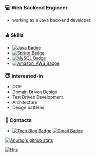 ### 💻 Web Backend Engineer
- working as a Java back-end developer.

### ⛳️ Skills
- [![Java Badge](https://img.shields.io/badge/Java-007396?logo=Java&logoColor=white)]()
- [![Spring Badge](https://img.shields.io/badge/Spring-6DB33F?logo=Spring&logoColor=white)]()
- [![MySQL Badge](https://img.shields.io/badge/MySQL-4479A1?logo=MySQL&logoColor=white)]()
- [![Amazon_AWS Badge](https://img.shields.io/badge/Amazon+AWS-232F3E?logo=Amazon+AWS&logoColor=white)]()

### 😇 Interested-in
- OOP
- Domain Driven Design
- Test Driven Development
- Architecture
- Design patterns
 

### 💬 Contacts

- [![Tech Blog Badge](http://img.shields.io/badge/-Tech%20blog-black?style=flat-square&logo=github&link=https://zannew.tistory.com/)](https://zannew.tistory.com/)
[![Gmail Badge](https://img.shields.io/badge/Gmail-d14836?style=flat-square&logo=Gmail&logoColor=white&link=mailto:zannewone@gmail.com)](mailto:zannewone@gmail.com)



 [![Anurag's github stats](https://github-readme-stats.vercel.app/api?username=zannew)](https://github.com/anuraghazra/github-readme-stats)



  <div align=left>

  [![Hits](https://hits.seeyoufarm.com/api/count/incr/badge.svg?url=https%3A%2F%2Fgithub.com%2Fzannew&count_bg=%2379C83D&title_bg=%23555555&icon=&icon_color=%23E7E7E7&title=hits&edge_flat=false)](https://hits.seeyoufarm.com)
	
  </div>

<!--
**zannew/zannew** is a ✨ _special_ ✨ repository because its `README.md` (this file) appears on your GitHub profile.

Here are some ideas to get you started:

- 🔭 I’m currently working on ...
- 🌱 I’m currently learning ...
- 👯 I’m looking to collaborate on ...
- 🤔 I’m looking for help with ...
- 💬 Ask me about ...
- 📫 How to reach me: ...
- 😄 Pronouns: ...
- ⚡ Fun fact: ...
-->
